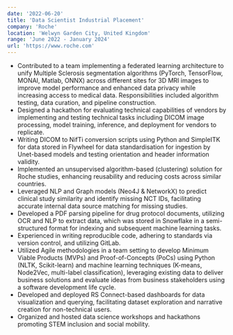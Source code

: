 ```yaml
---
date: '2022-06-20'
title: 'Data Scientist Industrial Placement'
company: 'Roche'
location: 'Welwyn Garden City, United Kingdom'
range: 'June 2022 - January 2024'
url: 'https://www.roche.com'
---
```


-	Contributed to a team implementing a federated learning architecture to unify Multiple Sclerosis segmentation algorithms (PyTorch, TensorFlow, MONAI, Matlab, ONNX) across different sites for 3D MRI images to improve model performance and enhanced data privacy while increasing access to medical data. Responsibilities included algorithm testing, data curation, and pipeline construction.
-	Designed a hackathon for evaluating technical capabilities of vendors by implementing and testing technical tasks including DICOM image processing, model training, inference, and deployment for vendors to replicate.
-	Writing DICOM to NifTi conversion scripts using Python and SimpleITK for data stored in Flywheel for data standardisation for ingestion by Unet-based models and testing orientation and header information validity.
-	Implemented an unsupervised algorithm-based (clustering) solution for Roche studies, enhancing reusability and reducing costs across similar countries.
-	Leveraged NLP and Graph models (Neo4J & NetworkX) to predict clinical study similarity and identify missing NCT IDs, facilitating accurate internal data source matching for missing studies.
-	Developed a PDF parsing pipeline for drug protocol documents, utilizing OCR and NLP to extract data, which was stored in Snowflake in a semi-structured format for indexing and subsequent machine learning tasks.
-	Experienced in writing reproducible code, adhering to standards via version control, and utilizing GitLab.
-	Utilized Agile methodologies in a team setting to develop Minimum Viable Products (MVPs) and Proof-of-Concepts (PoCs) using Python (NLTK, Scikit-learn) and machine learning techniques (K-means, Node2Vec, multi-label classification), leveraging existing data to deliver business solutions and evaluate ideas from business stakeholders using a software development life cycle.
-	Developed and deployed RS Connect-based dashboards for data visualization and querying, facilitating dataset exploration and narrative creation for non-technical users.
-	Organized and hosted data science workshops and hackathons promoting STEM inclusion and social mobility.


